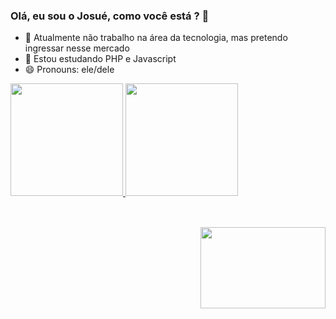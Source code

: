 ### Olá, eu sou o Josué, como você está ? 👋


- 🔭 Atualmente não trabalho na área da tecnologia, mas pretendo ingressar nesse mercado
- 🌱 Estou estudando PHP e Javascript
- 😄 Pronouns: ele/dele

<div>
  <a href="https://github.com/josue-jpg">
  <img height="180em" src="https://github-readme-stats.vercel.app/api?username=josue-jpg&show_icons=true&theme=gruvbox&include_all_commits=true&count_private=true"/>
  <img height="180em" src="https://github-readme-stats.vercel.app/api/top-langs/?username=josue-jpg&layout=compact&langs_count=7&theme=gruvbox"/>
</div>
  
  ##

<div style="display: inline_block"><br>

  <img src="https://i.picasion.com/pic91/c26a14cb7691b5e58087b135ad8b3bc7.gif" align="right" width="200" height="130" border="0" target="_blank"/>

</div>
  
##


